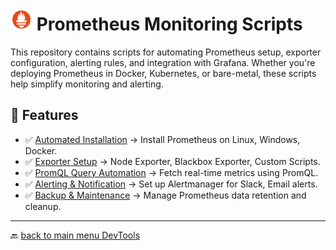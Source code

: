 # <img src="../Assets/pics/icons8-prometheus-48.svg" width="35"> Prometheus Monitoring Scripts

This repository contains scripts for automating Prometheus setup, exporter configuration, alerting rules, and integration with Grafana. Whether you're deploying Prometheus in Docker, Kubernetes, or bare-metal, these scripts help simplify monitoring and alerting.

## 🚀 Features

- ✅ [Automated Installation](./Install/) → Install Prometheus on Linux, Windows, Docker.
- ✅ [Exporter Setup](./Manage/) → Node Exporter, Blackbox Exporter, Custom Scripts.
- ✅ [PromQL Query Automation](./Perf/`) → Fetch real-time metrics using PromQL.
- ✅ [Alerting & Notification](./Aware/`) → Set up Alertmanager for Slack, Email alerts.
- ✅ [Backup & Maintenance](./Backup/) → Manage Prometheus data retention and cleanup.

---

🔙 [back to main menu DevTools](../)
